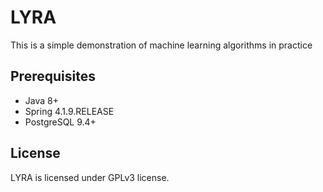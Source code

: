 LYRA
=====

This is a simple demonstration of machine learning algorithms in practice

## Prerequisites
- Java 8+
- Spring 4.1.9.RELEASE
- PostgreSQL 9.4+

## License
LYRA is licensed under GPLv3 license.